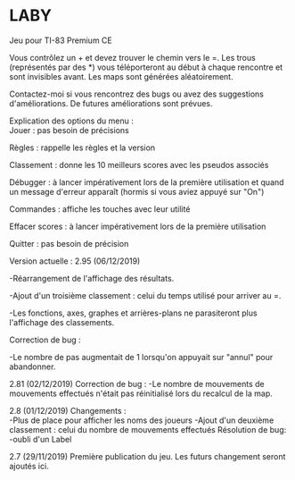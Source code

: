 # LABY
Jeu pour TI-83 Premium CE

Vous contrôlez un + et devez trouver le chemin vers le =. Les trous (représentés par des *) vous téléporteront au début à chaque rencontre et sont invisibles avant. 
Les maps sont générées aléatoirement. 

Contactez-moi si vous rencontrez des bugs ou avez des suggestions d'améliorations. De futures améliorations sont prévues.  

Explication des options du menu :  
Jouer : pas besoin de précisions

Règles : rappelle les règles et la version

Classement : donne les 10 meilleurs scores avec les pseudos associés

Débugger : à lancer impérativement lors de la première utilisation et quand un message d'erreur apparaît (hormis si vous aviez appuyé sur "On")

Commandes : affiche les touches avec leur utilité

Effacer scores : à lancer impérativement lors de la première utilisation

Quitter : pas besoin de précision

Version actuelle : 2.95 (06/12/2019)

-Réarrangement de l'affichage des résultats.

-Ajout d'un troisième classement : celui du temps utilisé pour arriver au =.

-Les fonctions, axes, graphes et arrières-plans ne parasiteront plus l'affichage des classements.

Correction de bug :

-Le nombre de pas augmentait de 1 lorsqu'on appuyait sur "annul" pour abandonner.

2.81 (02/12/2019)
Correction de bug :
-Le nombre de mouvements de mouvements effectués n'était pas réinitialisé lors du recalcul de la map.

2.8 (01/12/2019) Changements :  
-Plus de place pour afficher les noms des joueurs 
-Ajout d'un deuxième classement : celui du nombre de mouvements effectués 
Résolution de bug: -oubli d'un Label   

2.7 (29/11/2019) Première publication du jeu.  Les futurs changement seront ajoutés ici.
